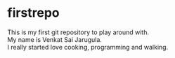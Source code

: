 # firstrepo
This is my first git repository to play around with. <br>
My name is Venkat Sai Jarugula. <br>
I really started love cooking, programming and walking.
